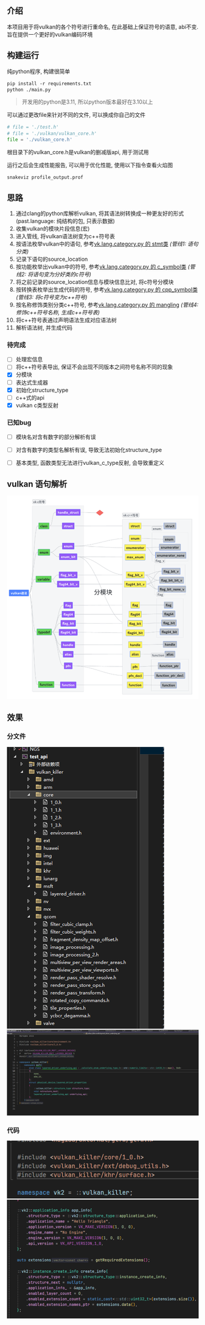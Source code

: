 ## 介绍
本项目用于将vulkan的各个符号进行重命名, 在此基础上保证符号的语意, abi不变.  
旨在提供一个更好的vulkan编码环境

## 构建运行
纯python程序, 构建很简单
```shell
pip install -r requirements.txt
python ./main.py
```
> 开发用的python是3.11, 所以python版本最好在3.10以上

可以通过更改file来针对不同的文件, 可以换成你自己的文件

```python
# file = './test.h'
# file = './vulkan/vulkan_core.h'
file = './vulkan_core.h'
```
根目录下的vulkan_core.h是vulkan的删减版api, 用于测试用

运行之后会生成性能报告, 可以用于优化性能, 使用以下指令查看火焰图
```shell
snakeviz profile_output.prof
```
## 思路
1. 通过clang的python库解析vulkan, 将其语法树转换成一种更友好的形式(past.language: 纯结构的包, 只表示数据)
2. 收集vulkan的模块片段信息(宏) 
3. 进入管线, 将vulkan语法树变为c++符号表
4. 按语法枚举vulkan中的语句, 参考[vk.lang.category.py 的 stmt类](./vk/lang/category.py) _(管线1: 语句分类)_
5. 记录下语句的source_location
6. 按功能枚举出vulkan中的符号, 参考[vk.lang.category.py 的 c_symbol类](./vk/lang/category.py) _(管线2: 将语句变为分好类的c符号)_
7. 将之前记录的source_location信息与模块信息比对, 将c符号分模块 
8. 按转换表枚举出生成代码的符号, 参考[vk.lang.category.py 的 cpp_symbol类](./vk/lang/category.py) _(管线3: 将c符号变为c++符号)_
9. 按名称修饰类别分类c++符号, 参考[vk.lang.category.py 的 mangling](./vk/lang/category.py) _(管线4: 修饰c++符号名称, 生成c++符号表)_
10. 将c++符号表通过声明语法生成对应语法树
11. 解析语法树, 并生成代码

### 待完成
* [ ] 处理宏信息
* [ ] 将c++符号表导出, 保证不会出现不同版本之间符号名称不同的现象
* [x] 分模块
* [ ] 表达式生成器
* [x] 初始化structure_type
* [ ] c++式的api
* [x] vulkan c类型反射

### 已知bug
* [ ] 模块名对含有数字的部分解析有误
* [ ] 对含有数字的类型名解析有误, 导致无法初始化structure_type
* [ ] 基本类型, 函数类型无法进行vulkan_c_type反射, 会导致重定义


## vulkan 语句解析
![img.png](../../resource/img_5.png)

## 效果
### 分文件
![img.png](../../resource/img_6.png)  
![img.png](../../resource/img_7.png)  
### 代码
![img.png](../../resource/img_8.png)  
![img.png](../../resource/img_9.png)  